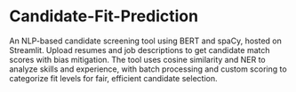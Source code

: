 # Candidate-Fit-Prediction
An NLP-based candidate screening tool using BERT and spaCy, hosted on Streamlit. Upload resumes and job descriptions to get candidate match scores with bias mitigation. The tool uses cosine similarity and NER to analyze skills and experience, with batch processing and custom scoring to categorize fit levels for fair, efficient candidate selection.
